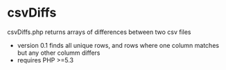 csvDiffs
========

csvDiffs.php returns arrays of differences between two csv files
 * version 0.1 finds all unique rows, and rows where one column matches but any other columm differs
 * requires PHP >=5.3 
